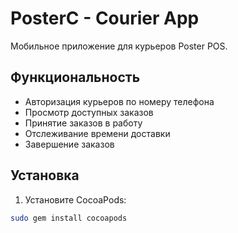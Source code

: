 # PosterC - Courier App

Мобильное приложение для курьеров Poster POS.

## Функциональность

- Авторизация курьеров по номеру телефона
- Просмотр доступных заказов
- Принятие заказов в работу
- Отслеживание времени доставки
- Завершение заказов

## Установка

1. Установите CocoaPods:
```bash
sudo gem install cocoapods
